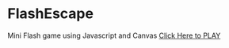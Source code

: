 # FlashEscape
Mini Flash game using Javascript and Canvas
[Click Here to PLAY](https://programmer-singh.github.io/FlashEscape)
